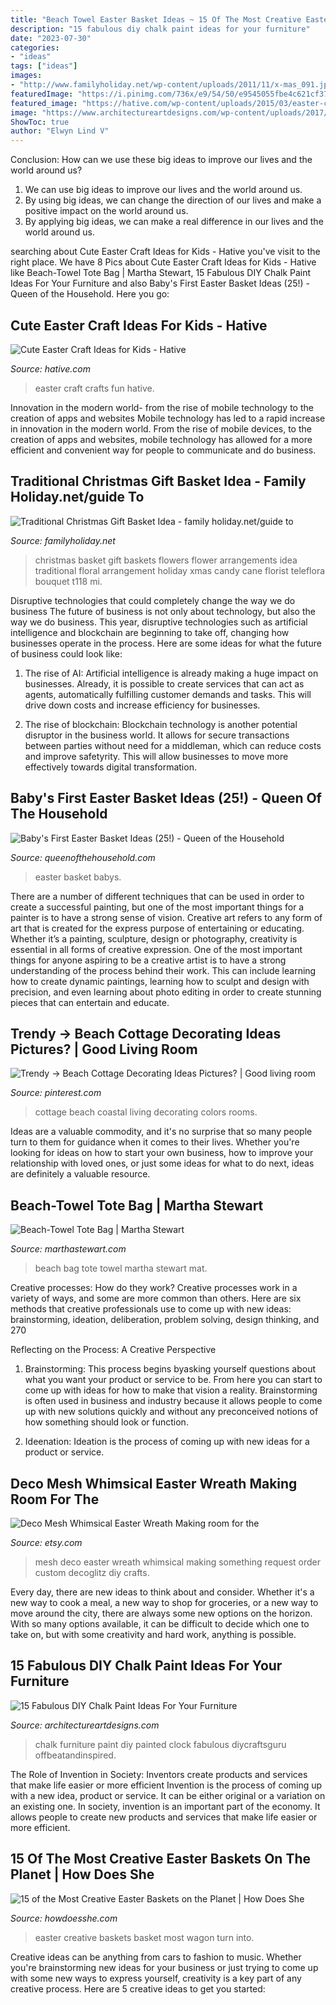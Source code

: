 ```yaml
---
title: "Beach Towel Easter Basket Ideas ~ 15 Of The Most Creative Easter Baskets On The Planet"
description: "15 fabulous diy chalk paint ideas for your furniture"
date: "2023-07-30"
categories:
- "ideas"
tags: ["ideas"]
images:
- "http://www.familyholiday.net/wp-content/uploads/2011/11/x-mas_091.jpg"
featuredImage: "https://i.pinimg.com/736x/e9/54/50/e9545055fbe4c621cf374738b4053a43.jpg"
featured_image: "https://hative.com/wp-content/uploads/2015/03/easter-craft-ideas/easter-craft-ideas.jpg"
image: "https://www.architectureartdesigns.com/wp-content/uploads/2017/05/15-Fabulous-DIY-Chalk-Paint-Ideas-For-Your-Furniture-14.jpg"
ShowToc: true
author: "Elwyn Lind V"
---
```



Conclusion: How can we use these big ideas to improve our lives and the world around us?
1. We can use big ideas to improve our lives and the world around us. 
2. By using big ideas, we can change the direction of our lives and make a positive impact on the world around us. 
3. By applying big ideas, we can make a real difference in our lives and the world around us.

	

		
searching about Cute Easter Craft Ideas for Kids - Hative you've visit to the right place. We have 8 Pics about Cute Easter Craft Ideas for Kids - Hative like Beach-Towel Tote Bag | Martha Stewart, 15 Fabulous DIY Chalk Paint Ideas For Your Furniture and also Baby&#039;s First Easter Basket Ideas (25!) - Queen of the Household. Here you go:
		
    
## Cute Easter Craft Ideas For Kids - Hative

<img loading=lazy src="https://hative.com/wp-content/uploads/2015/03/easter-craft-ideas/easter-craft-ideas.jpg" onerror="this.onerror=null;this.src='https://tse1.mm.bing.net/th?id=OIP.uDrqV900xaK0U0fkJ0gDnwHaPx&amp;pid=15.1';" alt="Cute Easter Craft Ideas for Kids - Hative">

_Source: hative.com_

>easter craft crafts fun hative. 

	

Innovation in the modern world- from the rise of mobile technology to the creation of apps and websites
Mobile technology has led to a rapid increase in innovation in the modern world. From the rise of mobile devices, to the creation of apps and websites, mobile technology has allowed for a more efficient and convenient way for people to communicate and do business.

    
## Traditional Christmas Gift Basket Idea - Family Holiday.net/guide To

<img loading=lazy src="http://www.familyholiday.net/wp-content/uploads/2011/11/x-mas_091.jpg" onerror="this.onerror=null;this.src='https://tse2.mm.bing.net/th?id=OIP.X45u7_0kHiVYp2g4wkHZhwHaIG&amp;pid=15.1';" alt="Traditional Christmas Gift Basket Idea - family holiday.net/guide to">

_Source: familyholiday.net_

>christmas basket gift baskets flowers flower arrangements idea traditional floral arrangement holiday xmas candy cane florist teleflora bouquet t118 mi. 

	

Disruptive technologies that could completely change the way we do business
The future of business is not only about technology, but also the way we do business. This year, disruptive technologies such as artificial intelligence and blockchain are beginning to take off, changing how businesses operate in the process. Here are some ideas for what the future of business could look like:
1. The rise of AI: Artificial intelligence is already making a huge impact on businesses. Already, it is possible to create services that can act as agents, automatically fulfilling customer demands and tasks. This will drive down costs and increase efficiency for businesses.

2. The rise of blockchain: Blockchain technology is another potential disruptor in the business world. It allows for secure transactions between parties without need for a middleman, which can reduce costs and improve safetyrity. This will allow businesses to move more effectively towards digital transformation.


    
## Baby&#039;s First Easter Basket Ideas (25!) - Queen Of The Household

<img loading=lazy src="https://i0.wp.com/www.queenofthehousehold.com/wp-content/uploads/25-IDEAS-FOR-BABYS-FIRST-Easter-Basket.jpg?resize=600%2C900" onerror="this.onerror=null;this.src='https://tse4.mm.bing.net/th?id=OIP.lSbUMe1YKsPCZGFZG5ZiQwHaLH&amp;pid=15.1';" alt="Baby&#039;s First Easter Basket Ideas (25!) - Queen of the Household">

_Source: queenofthehousehold.com_

>easter basket babys. 

	

There are a number of different techniques that can be used in order to create a successful painting, but one of the most important things for a painter is to have a strong sense of vision.
Creative art refers to any form of art that is created for the express purpose of entertaining or educating. Whether it’s a painting, sculpture, design or photography, creativity is essential in all forms of creative expression. One of the most important things for anyone aspiring to be a creative artist is to have a strong understanding of the process behind their work. This can include learning how to create dynamic paintings, learning how to sculpt and design with precision, and even learning about photo editing in order to create stunning pieces that can entertain and educate.

    
## Trendy -&gt; Beach Cottage Decorating Ideas Pictures? | Good Living Room

<img loading=lazy src="https://i.pinimg.com/736x/e9/54/50/e9545055fbe4c621cf374738b4053a43.jpg" onerror="this.onerror=null;this.src='https://tse1.mm.bing.net/th?id=OIP.87ThY_5A5If-cvkSZZRZ7AHaLc&amp;pid=15.1';" alt="Trendy -&gt; Beach Cottage Decorating Ideas Pictures? | Good living room">

_Source: pinterest.com_

>cottage beach coastal living decorating colors rooms. 

	

Ideas are a valuable commodity, and it's no surprise that so many people turn to them for guidance when it comes to their lives. Whether you're looking for ideas on how to start your own business, how to improve your relationship with loved ones, or just some ideas for what to do next, ideas are definitely a valuable resource.

    
## Beach-Towel Tote Bag | Martha Stewart

<img loading=lazy src="https://assets.marthastewart.com/styles/wmax-520-highdpi/d23/mla103508_0808_tote_mat/mla103508_0808_tote_mat_vert.jpg?itok=HWscHX6X" onerror="this.onerror=null;this.src='https://tse3.mm.bing.net/th?id=OIP.pfg6O8CCQVTCj-uXe3AiggHaJQ&amp;pid=15.1';" alt="Beach-Towel Tote Bag | Martha Stewart">

_Source: marthastewart.com_

>beach bag tote towel martha stewart mat. 

	

Creative processes: How do they work?
Creative processes work in a variety of ways, and some are more common than others. Here are six methods that creative professionals use to come up with new ideas: brainstorming, ideation, deliberation, problem solving, design thinking, and 270

Reflecting on the Process: A Creative Perspective

1. Brainstorming: This process begins byasking yourself questions about what you want your product or service to be. From here you can start to come up with ideas for how to make that vision a reality. Brainstorming is often used in business and industry because it allows people to come up with new solutions quickly and without any preconceived notions of how something should look or function.

2. Ideenation: Ideation is the process of coming up with new ideas for a product or service.

    
## Deco Mesh Whimsical Easter Wreath Making Room For The

<img loading=lazy src="https://img0.etsystatic.com/000/0/6358340/il_fullxfull.308291952.jpg" onerror="this.onerror=null;this.src='https://tse4.mm.bing.net/th?id=OIP.DQeY6LqjC6j6CgTGx6cjUgHaHw&amp;pid=15.1';" alt="Deco Mesh Whimsical Easter Wreath Making room for the">

_Source: etsy.com_

>mesh deco easter wreath whimsical making something request order custom decoglitz diy crafts. 

	

Every day, there are new ideas to think about and consider. Whether it's a new way to cook a meal, a new way to shop for groceries, or a new way to move around the city, there are always some new options on the horizon. With so many options available, it can be difficult to decide which one to take on, but with some creativity and hard work, anything is possible.

    
## 15 Fabulous DIY Chalk Paint Ideas For Your Furniture

<img loading=lazy src="https://www.architectureartdesigns.com/wp-content/uploads/2017/05/15-Fabulous-DIY-Chalk-Paint-Ideas-For-Your-Furniture-14.jpg" onerror="this.onerror=null;this.src='https://tse3.mm.bing.net/th?id=OIP.iQ1IzA1ilkbjeSu3jkqbUwHaLH&amp;pid=15.1';" alt="15 Fabulous DIY Chalk Paint Ideas For Your Furniture">

_Source: architectureartdesigns.com_

>chalk furniture paint diy painted clock fabulous diycraftsguru offbeatandinspired. 

	

The Role of Invention in Society: Inventors create products and services that make life easier or more efficient
Invention is the process of coming up with a new idea, product or service. It can be either original or a variation on an existing one. In society, invention is an important part of the economy. It allows people to create new products and services that make life easier or more efficient.

    
## 15 Of The Most Creative Easter Baskets On The Planet | How Does She

<img loading=lazy src="http://howdoesshe.com/wp-content/uploads/2016/03/Creative-Easter-baskets-12.jpg" onerror="this.onerror=null;this.src='https://tse2.mm.bing.net/th?id=OIP.RMjktA0WhMygb_giEi-crQHaQL&amp;pid=15.1';" alt="15 of the Most Creative Easter Baskets on the Planet | How Does She">

_Source: howdoesshe.com_

>easter creative baskets basket most wagon turn into. 

	

Creative ideas can be anything from cars to fashion to music. Whether you're brainstorming new ideas for your business or just trying to come up with some new ways to express yourself, creativity is a key part of any creative process. Here are 5 creative ideas to get you started:

